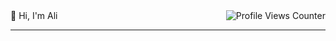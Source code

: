<div style="display: flex; justify-content: space-between; align-items: center; width: 100%;">
  <span style="flex: 1;">👋 Hi, I'm Ali</span>
  <img src="https://komarev.com/ghpvc/?username=Hossaini1&color=green" alt="Profile Views Counter" style="flex-shrink: 0;"/>
</div>

---





